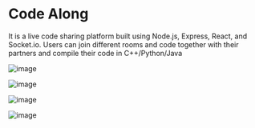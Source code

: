 # Code Along
It is a live code sharing platform built using Node.js, Express, React, and Socket.io. Users can join different rooms and code together with their partners and compile their code in C++/Python/Java

![image](https://user-images.githubusercontent.com/63255932/122105735-bed33280-ce36-11eb-8abc-0b90c2565b4a.png)

![image](https://user-images.githubusercontent.com/63255932/122106073-170a3480-ce37-11eb-9842-7fb60536c859.png)

![image](https://user-images.githubusercontent.com/63255932/122106226-46b93c80-ce37-11eb-9aa0-527d2e60be9f.png)

![image](https://user-images.githubusercontent.com/63255932/122106308-60f31a80-ce37-11eb-9928-e24d50cd93e7.png)



